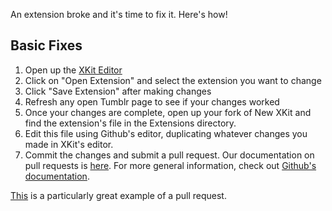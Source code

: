 An extension broke and it's time to fix it. Here's how!

## Basic Fixes

1. Open up the [XKit Editor](https://tumblr.com/xkit_editor)
2. Click on "Open Extension" and select the extension you want to change
3. Click "Save Extension" after making changes
4. Refresh any open Tumblr page to see if your changes worked
5. Once your changes are complete, open up your fork of New XKit and find the extension's file in the Extensions directory.
6. Edit this file using Github's editor, duplicating whatever changes you made in XKit's editor.
7. Commit the changes and submit a pull request. Our documentation on pull requests is [here](./Pull-Requests.md). For more general information, check out
[Github's documentation](https://help.github.com/articles/using-pull-requests/).

[This](https://github.com/new-xkit/XKit/pull/18) is a particularly great example of a pull request.
